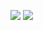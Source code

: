 [![](https://github-readme-stats.vercel.app/api?username=riversun&count_private=true&show_icons=true&&hide=prs,issues,contribs&line_height=40)](https://github.com/anuraghazra/github-readme-stats)
[![](https://github-readme-stats.vercel.app/api/top-langs/?username=riversun&layout=compact)](https://github.com/anuraghazra/github-readme-stats)





<!--
**riversun/riversun** is a ✨ _special_ ✨ repository because its `README.md` (this file) appears on your GitHub profile.

Here are some ideas to get you started:

- 🔭 I’m currently working on ...
- 🌱 I’m currently learning ...
- 👯 I’m looking to collaborate on ...
- 🤔 I’m looking for help with ...
- 💬 Ask me about ...
- 📫 How to reach me: ...
- 😄 Pronouns: ...
- ⚡ Fun fact: ...
-->

